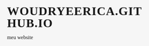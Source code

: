 # woudryeerica.github.io
meu website
<head>

<script>var __pbpa = true;</script><script>var translated_warning_string = 'Aviso: nunca digite sua senha do Tumblr a menos que \u201chttps://www.tumblr.com/login\u201d\x0aseja o endere\u00e7o no seu navegador.\x0a\x0aVoc\u00ea tamb\u00e9m deve visualizar a identifica\u00e7\u00e3o \u201cTumblr, Inc.\u201d na cor verde na sua barra de endere\u00e7os.\x0a\x0aSpammers e outras pessoas mal-intencionadas usam formul\u00e1rios falsos para roubar senhas.\x0a\x0aO Tumblr nunca solicitar\u00e1 que voc\u00ea fa\u00e7a login em um blog de usu\u00e1rio.\x0a\x0aTem certeza de que deseja continuar?';</script><script type="text/javascript" language="javascript" src="https://assets.tumblr.com/assets/scripts/pre_tumblelog.js?_v=b9f848c06fcba7eaf305d4a7cb7a1b98"></script>

  <!--MAIN THEME #01 EXCEED by @nonspace.
    Find more of my work at https://nonspace.tumblr.com

    Don't steal.
    Don't claim as your own.
    Don't use as base code.
    Editing for personal use is fine!

    Need help? Have a look at this themes FAQ:
    https://nonspace.tumblr.com/tagged/theme-help:+exceed
    Or my general FAQ: https://nonspace.tumblr.com/support

    If you find any bugs please report them to me.
    -->



  <meta charset="utf-8">
  <meta name="viewport" content="width=device-width">
  <style>figure{margin:0}.tmblr-iframe{position:absolute}.tmblr-iframe.hide{display:none}.tmblr-iframe--amp-cta-button{visibility:hidden;position:fixed;bottom:10px;left:50%;transform:translateX(-50%);z-index:100}.tmblr-iframe--amp-cta-button.tmblr-iframe--loaded{visibility:visible;animation:iframe-app-cta-transition .2s ease-out}</style><link rel="stylesheet" media="screen" href="https://assets.tumblr.com/client/prod/standalone/blog-network-npf/index.build.css?_v=5aa1681cecf4df31e8ffd96f64605fcf"><link rel="icon" type="image/png" href="https://64.media.tumblr.com/3c30326d7fdae088480ec2c3805a82da/c5b9775b73ecc9da-f9/s128x128u_c1/31ae1d450988e74329d2a7691ae5a6e440d99ffb.jpg">
  <link rel="alternate" type="application/rss+xml" href="https://presetszone.tumblr.com/rss">
  <title>Presets Zone</title>
  
  <meta name="description" content="Olá! Somos um tumblr voltado para edição de fotografia. Postamos presets, tutoriais de Lightroom e Photoshop, entre outros. Se você precisar de ajuda, pode nos mandar uma ask ou uma mensagem, que...">
  

  

  <!--FONTS-->
  <link href="https://fonts.googleapis.com/css?family=Poppins:300,300i,400,400i,700,700i&amp;subset=cyrillic,cyrillic-ext,greek,greek-ext,latin-ext,vietnamese" rel="stylesheet">
  <link href="https://fonts.googleapis.com/css?family=Source+Sans+Pro" rel="stylesheet">

  <!--FONT AWESOME-->
  <link rel="stylesheet" href="https://use.fontawesome.com/releases/v5.1.1/css/all.css" crossorigin="anonymous">
  <!--HONEYBEE by themehive.co-->
  <link rel="stylesheet" href="//dl.dropbox.com/s/vpi3f9s7nhpe7v7/honeybee.css" crossorigin="anonymous">


<style>

/*GENERAL*/
*{
  box-sizing: border-box;
  padding: 0;
  margin: 0;
  -webkit-font-smoothing: antialiased;
  -moz-osx-font-smoothing: grayscale;
}

body, html {
  font: 12px 'Poppins';
  background: #f6f6f6;
  height: 100vh;
}

::selection {
  background: #f2f2f2;
}
::-moz-selection {
  background: #f2f2f2;
}

b {color: #666}
a {text-decoration: none; color: #666666;}
a:hover {color: ;}
i {color:}
strike {text-decoration: none; background-image: linear-gradient(transparent 10px,#fa4088 7px,#fa4088 12px,transparent 14px);}
pre {
  margin 20px 10px;
  background: #f2f2f2;
  padding: 10px 10px;
  font: 12px monospace;
  letter-spacing: 0px;
  text-align: left;
  width: 100%;
  line-height: 160%;
  overflow: wrap;
  white-space: pre-wrap;       /* css-3 */
  white-space: -moz-pre-wrap;  /* Mozilla, since 1999 */
  white-space: -pre-wrap;      /* Opera 4-6 */
  white-space: -o-pre-wrap;    /* Opera 7 */
  word-wrap: break-word;
}
code {}
small, sub {font-size: calc(12px - 1px);}
blockquote {border-left: 5px solid #f2f2f2; margin: 0 0 0 15px; padding: 0 20px 0 20px;}
.permalink blockquote {margin: 10px 0;}

.caption ul {margin: 20px 0 20px 35px; text-align: justify;}
.caption li {margin: 5px 0;}

header ul, .caption li, .audio_info ul, #projects, #admins, #updates, #stats, #affiliates, #members, .plnotes ol, #projects-2 {
  list-style-type: none;
}

#social a:hover::before, .buttons a:hover::after, #pagination .fas, .custom_like_button:hover span::after, .like_button.liked + span, .tag_info h2, .tag_info i {
  background-image: #fa4088;
  background-image: -webkit-linear-gradient(left, #fa4088 0%, #aa2dd2 100%);
  background-image: -moz-linear-gradient(left, #fa4088 0%, #aa2dd2 100%);
  background-image: -o-linear-gradient(left, #fa4088 0%, #aa2dd2 100%);
  background-image: linear-gradient(to right, #fa4088 0%, #aa2dd2 100%);
  -webkit-background-clip: text;
  -webkit-text-fill-color: transparent;
}

/*ICONS*/
.fontawesome .caption li::before, .fontawesome .ptags a::before, .fontawesome .lh a::before, .fontawesome .asker a::before, .fontawesome .answerer a::after, .fontawesome #social li a::before, .fontawesome #search_bar::after, .fontawesome #projects a::after, .fontawesome #tumblr_controls::after, .fontawesome .tag_info span::after, .fontawesome .buttons a::after, .fontawesome .custom_like_button span::after, .fontawesome .ptags span, .fontawesome #pagination a:last-child::after, .fontawesome #pagination a:first-child::after, .fontawesome .note.like::before, .fontawesome .note.reblog::before, .fontawesome .note.reply::before {
  font-family: 'Font Awesome 5 Free','Font Awesome 5 Brands';
  font-weight: 900;
  display: inline-block;
}

.honeybee .caption li::before, .honeybee .ptags a::before, .honeybee .lh a::before, .honeybee .asker a::before, .honeybee .answerer a::after, .honeybee #social li a::before, .honeybee #search_bar::after, .honeybee #projects a::after, .honeybee #tumblr_controls::after, .honeybee .tag_info span::after, .honeybee .buttons a::after, .honeybee .custom_like_button span::after, .honeybee .ptags span, .honeybee #pagination a:last-child::after, .honeybee #pagination a:first-child::after, .honeybee .note.like::before, .honeybee .note.reblog::before, .honeybee .note.reply::before {
  font-family: 'honeybee';
  font-weight: 900;
  display: inline-block;
}

.asker a::before {
  content: "\f086";
  margin-right: 10px;
  font-weight: 400;
  font-size: 25px;
}

.answerer a::after {
  content: "\f3e5";
  margin-left: 10px;
  font-size: 25px;
}


.caption li::before {
  content: "\f111";
  margin-left: -1.3em; /* same as padding-left set on li */
  width: 1.3em; /* same as padding-left set on li */
  color: #f2f2f2;
  margin: 0 10px 0px -30px;
}

.ptags a::before {
  content: "\f292";
  margin-right: 5px;
}

.lh a::before {
  content: "\f0a9";
  margin-right: 5px;
}

/*social media icons*/
#social li:nth-child(1) a::before {
  content: "\f099";
}

#social li:nth-child(2) a::before {
  content: "\f16d";
}

#social li:nth-child(3) a::before {
  content: "\f231";
}

#social li:nth-child(4) a::before {
  content: "\f167";
}

#tumblr_controls::after {
  content: "\f0c9";
}

/*non custom icons*/
#search_bar::after {
  position: absolute;
  left: 0;
  font-size: 22px;
  color: #999;
}

.fontawesome #search_bar::after {
  content: "\f002";
}

.honeybee #search_bar::after {
  content: "\e1cf";
}

.fontawesome #projects a::after {
  content: "\f005";
  font-weight: 400;
}

.honeybee #projects a::after {
  content: "\e339";
}

.fontawesome .tag_info span::after {
  content: "\f101";
  display: inline;
}

.honeybee .tag_info span::after {
  content: "\e095";
  display: inline;
}

.fontawesome .buttons a::after, .fontawesome .note.reblog::before {
  content: "\f079";
  display: inline;
  width: 1.25em
}

.honeybee .buttons a::after, .honeybee .note.reblog::before {
  content: "\e3f0";
  display: inline;
  width: 1.25em
}

.fontawesome .custom_like_button span::after, .fontawesome .note.like::before {
  content: "\f004";
  display: inline;
  width: 1.25em
}

.honeybee .custom_like_button span::after, .honeybee .note.like::before {
  content: "\e154";
  display: inline;
  width: 1.25em
}

.fontawesome .note.reply::before {
  width: 1.25em;
  display: inline-block;
  text-align:center;
  content: "\f075";
}

.honeybee .note.reply::before {
  width: 1.25em;
  display: inline-block;
  text-align:center;
  content: "\e416";
}

.fontawesome .ptags span::after {
  content: "\f02c";
}

.honeybee .ptags span::after {
  content: "\e365";
}

.fontawesome #pagination a:first-child::after {
  content: "\f0a8";
}

.fontawesome #pagination a:last-child::after {
  content: "\f0a9";
}

.honeybee #pagination a:first-child::after {
  content: "\e3ee";
}

.honeybee #pagination a:last-child::after {
  content: "\e3f8";
}

/*headlines*/
h1 {
  text-transform: uppercase;
  letter-spacing: 1px;
  font-size: 28px;
  line-height: 100%;
}

h2 {
  letter-spacing: 1px;
  color: #666;
  text-transform: uppercase;
  font-weight: bold;
  font-size: calc(12px + 4px);
  padding: 10px 10px;
  margin-bottom: 15px;
  line-height: 100%;
  text-align: center;
}

h3 {
  font-size: calc(12 + 2px);
}

/*TUMBLR CONTROLS*/
body > iframe:first-child { top: 113px!important; right: 0px!important; filter: opacity(0%);}

body > iframe:first-child:hover {
  filter: opacity(100%) invert(100%) hue-rotate(180deg);
  -webkit-filter: opacity(100%) invert(100%) hue-rotate(180deg);
  -moz-filter: opacity(100%) invert(100%) hue-rotate(180deg);
  -o-filter: opacity(100%) invert(100%) hue-rotate(180deg);
  -ms-filter: opacity(100%) invert(100%) hue-rotate(180deg);
}

iframe#ask_form {}

#tumblr_controls {
  position: fixed;
  top: 116px;
  right: 0;
  padding: 10px 20px;
  font-size: 22px;
  background: #f2f2f2;
  visibility: visible;
  height: 48px;
}

#tumblr_controls::after {color:#666666;}
input#mobile_button {display: none;}

#mobile_menu {display: none;}

/*transitions*/
a, body > iframe:first-child, #tumblr_controls, .custom_like_button {
  -ms-transition: 0.5s;
  -moz-transition: 0.5s;
  -webkit-transition: 0.5s;
  transition: 0.5s;
}

/*animations*/
main, aside {
-webkit-animation: fadein 2s; /* Safari, Chrome and Opera > 12.1 */
  -moz-animation: fadein 2s; /* Firefox < 16 */
  -ms-animation: fadein 2s; /* Internet Explorer */
  -o-animation: fadein 2s; /* Opera < 12.1 */
  animation: fadein 2s;
}

header, #background {
  -webkit-animation: fadein 1s; /* Safari, Chrome and Opera > 12.1 */
  -moz-animation: fadein 1s; /* Firefox < 16 */
  -ms-animation: fadein 1s; /* Internet Explorer */
  -o-animation: fadein 1s; /* Opera < 12.1 */
  animation: fadein 1s;
}

@keyframes fadein {
    from { opacity: 0; }
    to   { opacity: 1; }
}

/*post width*/
article {
  max-width: 500px;
}


/*LAYOUT*/

header, footer, #tumblr_controls {z-index: 9;}

/*header*/
header {
  position: fixed;
  display: flex;
  flex-wrap: wrap;
  justify-content: space-between;
  width: 100%;
  height: auto;
  top: 0;
  color: #f8f8f8;
  text-align: center;
  margin: 0px auto;
  font-weight: normal;
  background: #fff;
  padding: 0px 0px 0px 0px;
  /*border-bottom: 20px solid ;*/
}

#background {
  position:fixed;
  display: none;
  background: #fa4088;
  background: url('https://static.tumblr.com/a6f84faa60b77996ad8bcff9381e19fb/qxlybda/hDopldrcq/tumblr_static_evd6nastxoo40s04c4wkwgsc0.png') no-repeat;
  background-size: cover;
  height: 100vh;
  width: 100%;
  top: 0;
}

#background.page1 {display: block;}

header:after {
  content: "";
  height: 20px;
  width: 100vw;
  background-image: #fa4088;
  background-image: -webkit-linear-gradient(left, #fa4088 0%, #aa2dd2 100%);
  background-image: -moz-linear-gradient(left, #fa4088 0%, #aa2dd2 100%);
  background-image: -o-linear-gradient(left, #fa4088 0%, #aa2dd2 100%);
  background-image: linear-gradient(to right, #fa4088 0%, #aa2dd2 100%);
}

.page_title {
  display: flex;
  flex-basis: 50%;
  padding: 20px 25px 5px 25px;
  z-index: 99;
}

.page_title > * {margin-right: 10px;}

.page_title a {
  color: #999;
}

.page_title img {
  border-radius: 100%;
  height: 28px;
  line-height: 100%;
}

nav {
  position: relative;
  display: flex;
  padding: 0px 25px 20px 64px;
  background: #FFFFFF;
  height: auto;
  z-index: 99;
}

nav a:hover, .via a:hover, .pdate a:hover, .pnotes a:hover, #admins a:hover, #quick a:hover, .more_notes_link_container a:hover, #projects-2 a:hover, .asker a:hover, .answerer a:hover {
  letter-spacing: 1.5px;
}

header li {
  display: inline-block;
}

header a {
  color: #999;
  padding: 0 10px;
  font-size: 18px;
  text-transform: capitalize;
}

#social {
  text-align: right;
  padding: 20px 28px 5px 25px;
  flex-basis: 50%;
}

#social a {
  font-size: 22px;
}

#social li:last-child a {padding-right: 0;}

#search_bar {
  display: flex;
  position: relative;
  z-index: 9999;
  padding: 0 28px 20px 36px;
}

#search_bar form {
  background: #fff;
  height: 20px;
}

#search_bar input, #search_bar select, #search_bar textarea{padding: 0 10px; color: #999;}
input:focus {outline:none;}

#search_input {
  border: none;
  width: 150px;
  background: #fff;
  font-size: 14px;
}

#container {
  position: relative;
  display: grid;
  grid-gap: 10px;
  min-height: 100%;
  width: 100%;
  min-width:250px;
  overflow: auto;
  background: #f6f6f6;
  
  
  padding-bottom: 60px;
  
}


#container.page1 {
  
  
  margin-top: 100vh;
  
  
}

#container.two {
  grid-template-columns: 350px 1fr 350px;
  grid-template-areas:
    "sidewrap-1 main sidewrap-2";
}

#container.oneleft {
  grid-template-rows: auto 1fr;
  grid-template-columns: 350px 1fr;
  grid-template-areas:
    "sidewrap-1 main"
    "sidewrap-2 main";
}

#container.oneright {
  grid-template-rows: auto 1fr;
  grid-template-columns: 1fr 350px;
  grid-template-areas:
    "main sidewrap-1"
    "main sidewrap-2";
}

#container.nosidebar {
  display: block;
}

main {
  position: relative;
  height: auto;
  background: none;
  margin: 116px 0 0 0;
  padding: 0px 0px;
  text-align: justify;
  overflow: auto;
  grid-area: main;
}

/*sidebar*/

aside {
  position: relative;
  height: auto;
}

#sidewrap-1 {
  order: 1;
  grid-area: sidewrap-1;
}

#sidewrap-2 {
  grid-area: sidewrap-2;
}

#container.two aside, #container.oneleft #sidewrap-1, #container.oneright #sidewrap-1 {margin-top: 196px;}
#container.two aside, #container.oneleft #sidewrap-2, #container.oneright #sidewrap-2 {margin-bottom: 50px;}

#container.two #sidewrap-2, #container.oneright aside {
  margin-right: 100px;
}

#container.oneleft #sidewrap-2, #container.oneleft #sidewrap-1, #container.two #sidewrap-1 {
  margin-left: 100px;
}

#container.oneright #sidewrap-2 {}
#container.two #sidewrap-2 {order: 3;}

.nosidebar aside {
  display: none;
}

/*border styles*/
/*colour one*/
#desc, #desc, #quick {
  border-top: 3px solid #fa4088;
 }
#projects li, #projects li, #stats li, #updates li {
  border-left: 3px solid #fa4088;
}



/*if you need to change these add the position .oneleft / .oneright / .two in front of the divs id/class and add it to the right border*/
/*colour one*/
.oneleft #desc, .two #desc, .oneleft #quick {
  border-top: 3px solid #fa4088;
 }
.oneleft #projects li, .two #projects li, .oneleft #stats li, .oneleft #updates li, .two #updates li {
  border-left: 3px solid #fa4088;
}

/*color two*/
.oneright #desc, .oneright #quick, .two #quick {
  border-top: 3px solid #aa2dd2;
}
.oneright #projects li, .oneright #stats li, .two #stats li, .oneright #updates li {
  border-left: 3px solid #aa2dd2;
}

/*flipping sidebar on smaller screensize*/
@media screen and (max-width: 1040px) {
  /*color two*/
  .two #quick {
    border-top: 3px solid #fa4088;
  }
  .two #stats li {
    border-left: 3px solid #fa4088;
  }
}


.boxes {
  width: 250px;
  font-size: calc(12px - 2px);
  text-align: justify;
  margin-bottom: 50px;
  height: auto;
  width: 250px;
  position: relative;
}

.box_header {
  margin-bottom: 5px;
}

.box_sub {font-style:italic;}

/*about*/
#desc {
  position: relative;
  background: #fff;
  padding: 10px 15px;
}

/*projects & admins*/
#projects {
  line-height: 50px;
}

#admins img, #projects img, #affiliates img {width: 50px; height: 50px;}
#projects li {text-transform: uppercase;}
#projects li span {padding: 0 10px;}
#admins li, #projects li {
  display: flex;
  align-items: center;
  justify-content: space-between;
  margin: 5px auto;
  color: #666666;
  background: #fff;
}
#admins li {justify-content: flex-start;}
#admins .box_wrap {padding: 5px 15px;}

#projects a {padding: 0 20px; height: 100%; background: #f2f2f2; color: #999999;}
#projects a:hover {background: #fa4088; color: #f2f2f2;}

/*border styles*/
#admins a, #projects-2 a {font-size: 12px; box-shadow: inset 0 -5px #fa4088;}


.oneleft #admins a, .two #admins a, .oneleft #projects-2 a, .two #projects-2 a {box-shadow: inset 0 -5px #fa4088;}
.oneright #admins a, .oneright #projects-2 a {box-shadow: inset 0 -5px #aa2dd2;}


/*projects alt*/
#projects-2 .box_desc {padding: 10px 10px;}
#projects-2 li {border-bottom: 3px solid #f2f2f2; background: #fff;}
#projects-2 li:not(:last-child), #projects-2 .box_headline {margin-bottom: 5px;}

#projects-2 li img {height: 150px; width: 250px;}

/*updates*/
#updates li span:nth-child(2) {padding: 5px 10px;}

/*affiliates & members*/
#affiliates, #members {display: flex; flex-wrap: wrap ;justify-content: center;}
#affiliates li:not(:last-child), #members li:not(:last-child) {margin-right: 5px;}

#members {justify-content: center;}
#members li img {width: 25px; height: 25px;}

/*stats*/
#stats li, #updates li {margin-bottom: 5px; display: flex; align-items: baseline; background: #fff; padding: 0 10px 0px 0;}
#stats span, #updates span {padding: 10px 15px; background: #f2f2f2; color: #666666; font-style: italic; margin-right: 10px;}
#stats li span:nth-of-type(2) {background: none;}

#stats span {padding: 3px 8px;}

/*quick links*/
#quick {font-size: 12px; color: #666666; margin-left: 0px; padding: 10px 15px 10px 30px; background: #fff;}
#quick li {padding: 3px;}

/*FOOTER*/
footer {
  position: fixed;
  bottom: 0;
  width: 100%;
  background: #eaeaea;
  text-align: center;
  height: 60px;
  margin: 0px auto;
  padding: 18px 0 0 0;
}

footer a {
  color: #999999;
  letter-spacing: 2px;
  text-transform: uppercase;
  text-align: center;
}


/*POSTS*/
.post {
  display: grid;
  grid-template-areas:
    "post_body"
    "post_header"
    "post_footer"
    "post_tag";
  position: relative;
  height: auto;
  margin: 80px auto 150px auto;
  max-width: 500px;
}

.post:only-of-type {margin-bottom: 0px;}

.post_header,
.post_footer {
  display: flex;
  justify-content: space-between;
  align-items: flex-start;
}

.pw300 .post_header a, .pw300 .post_footer a {
 letter-spacing: 0;
}

.post_header img, .post_footer img {filter: grayscale(100%); -webkit-filter: grayscale(100%);}

.post_header {
  grid-area: post_header;
  flex-direction: row-reverse;

  margin: 10px 0 0px 0;
}

.post_body {
  grid-area: post_body;
}

.post_footer {
  grid-area: post_footer;
  flex-direction: row-reverse;
  margin: 0px 0 0 0;
}

/*CAPTIONS & UNNEST*/
.caption {
 background: #fff;
 padding: 20px 20px;
 margin-top: 0px;
 line-height: 150%;
 color: #999999;
}
.reblog_body.caption {border-top: 5px solid #f2f2f2;}
.caption h2 {margin-bottom: 10px; width: 100%; text-align: left;}
.caption p a, .caption ul a {padding: 0 0px; box-shadow: inset 0 -5px #fa4088;}
.caption a:hover {box-shadow: inset 0 -50px #aa2dd2; color: #f8f8f8;}
.caption p {margin: 15px 0;}
.caption p:last-of-type {margin-bottom: 0;} 
.caption > :first-child {margin-top: 0;}
.caption > :only-child {margin: 0;}
.caption blockquote p {margin: 0 auto}
.reblog_parent {padding: 0px 0px 0px 0px; margin: 25px 0px;}
.reblog_parent:first-child {margin-top: 0;}
.reblog_parent:last-child {margin-bottom: 0;}
.reblog_body {/*padding: 20px 20px;*/ margin-top: 5px;}
.reblog_header, .box_header {opacity: 0.9;}
.reblog_header a, .asker, .answerer, .box_header {
  padding: 10px 10px;
  text-transform: uppercase;
  font-size: calc(12px - 2px);
  background: #f2f2f2;
  text-decoration: none;
  color: #999999;
}

.photo .reblog_parent:first-of-type, .video .reblog_parent:first-of-type {margin-top: -30px;}

.reblog .qh, .reblog .lh, .reblog .audio_post, .reblog .spotify_audio_player, .reblog .soundcloud_audio_player  {margin-bottom: 20px;}
.reblog.chat .reblog-list  {display: none;}
.chat .caption {padding: 20px 20px;}

/*POST TYPES*/

/*photo*/
.post_photo img {
  max-width: 100%;
  line-height: 100%;
}

/*link*/
.lh {background: none;}
.lh a {padding: 0 5px;}

/*chat*/
.chat_lines {padding: 10px;}
.chat_lines.odd {background: #f2f2f2;}

/*video*/
.tumblr_video_container {
    position: relative;
    overflow: hidden;
    padding-top: 56.25%;
    width: 100%!important;
    height: 100%!important;
}

.tumblr_video_iframe {
    position: absolute;
    top: 0;
    left: 0;
    width: 100%!important;
    height: 100%!important;
    border: 0;
}
.tumblr_video_container {max-height: 540px!important; overflow: hidden; margin-bottom: 5px;}
#youtube_iframe {width: 100%!important;}

/*ask*/
.asker a, .answerer a {padding: 5px; color: #999999;}
.question {padding: 20px; margin-bottom: 15px; background: #fff;}
.answerer .caption {border-top: 5px solid #f2f2f2; margin-top: 5px;}
.answerer ~ .caption {margin-bottom: 25px;}
.answerer {text-align: right; margin-bottom: 0px;}

/*audio*/
.spotify_audio_player, .soundcloud_audio_player  {width: 100%; height: 80px;}

.audio_post {width: 100%; display: flex; justify-content: space-around; flex-wrap: wrap; align-items: center;}
.audio_player {position: relative;}
.audio_player img {width: 150px;}
.play_button {position: absolute; height: 50px; width: 50px; top: 40px; left: 45px; border-radius: 50%; overflow: hidden; box-shadow: 0 0 0 20px rgba(255, 255, 255, 0.4);}
.tumblr_audio_player {width: 150px; height: 150px; transform: scale(2.1); padding: 37px 33.5px;}
.audio_info {margin: 0 10px;}
.audio_info ul {
  flex-grow: 1;
  overflow-y: auto;
}

.audio_info ul span {
  background: #f2f2f2;
  color: #999999;
  font-weight: normal;
  text-transform: capitalize;
  margin: 0px 20px 0 0;
  padding: 0 10px;
}

.audio_info ul li {
  display: flex;
  justify-content: space-between;
  align-items: center;
  text-align: right;
  padding: 5px 0;
  line-height: 200%;
}

.audio_info ul li:first-of-type {padding-top: 0;}
.audio_info ul li:last-of-type {padding-bottom: 0;}
.audio_info ul li:only-of-type {padding: 0;}

/*POST INFO*/
.post_info {
  display: flex;
  flex-direction: row-reverse;
  justify-content: space-between;
}

.post_header a, .post_header i,
.post_footer a, .post_footer i, .custom_like_button {
  text-transform: lowercase;
  font-size: calc(12px - 1px);
  color: #777;
}

.ptags {grid-area: post_tag; margin: 10px 0;}
.ptags span {color: #999999; margin-right: 15px;}
.ptags a {padding: 5px 10px; margin: 0 5px; background: #f2f2f2; color: #777; line-height: 250%;}
.ptags a:hover {letter-spacing: 1.5px;}

.pinfo {
  padding: 7px 20px;
  line-height: 100%;
}

.pdate {padding-right: 0;}

.pnotes {text-align: right;}

.answer .rblg {display: none;}

/*BUTTONS & CONTROLS*/
.buttons {display: flex;}
.buttons a, .custom_like_button {font-size: calc(12px + 4px); -webkit-backface-visibility: hidden;
  backface-visibility: hidden;}

.custom_like_button {
  position: relative;
  margin-left: 10px;
}
.custom_like_button:hover {cursor: pointer;}
.like_button {
  position: absolute;
  top: 0;
  left: 0;
  width: 100%;
  height: 100%;
  z-index: 9;
  opacity: 0;
}

.buttons a:hover, .custom_like_button:hover {transform: scale(1.1);}

/*PAGINATIONS*/
#pagination {
 position: relative;
 text-align: center;
}

#pagination a {color: #999999; padding: 0 10px;}
#pagination b {color: #999999; filter: brightness(95%); padding: 0 15px;}
#pagination b, #pagination a {font-size: 20px;}

#copyright {
  position: absolute;
  background: #eaeaea;
  width: 100%;
  filter: brightness(95%);
  text-transform: uppercase;
  font-size: 14px;
  padding: 15px 20px;
  text-align: center;
  bottom: 0;
  
  bottom: 60px;
  
}

#copyright a {color: #999999;}

.tag_info {
  position: relative;
  max-width: 500px;
  margin: 80px auto;
}

.tag_info:after {
  position: absolute;
  content: "";
  width: 15%;
  height: 5px;
  background: #f2f2f2;
  background-image: -webkit-linear-gradient(left, transparent 0%, #f2f2f2 50%, transparent 100%);
  background-image: -moz-linear-gradient(left,  transparent 0%, #f2f2f2 50%, transparent 100%);
  background-image: -o-linear-gradient(left,  transparent 0%, #f2f2f2 50%, transparent 100%);
  background-image: linear-gradient(to right, #f2f2f2 80%, transparent 100%);
}

.tag_info h2 {text-align: left; font-weight: normal;}

.no_post h2 {background: none;}


/*PERMALINK*/
.permalink {
  position: relative;
  max-width: 500px;
  margin: 25px auto 100px auto;
  padding: 0 20px;
}

.pl i, .pl a {
  margin: 0 5px 5px 0;
}

.plnotes {margin: 25px 0; max-width: 500px;}
.plnotes ol {margin: 50px 0; padding: 0;}
.plnotes ol li {margin: 5px 0; padding: 0; font-size: calc(12px - 1px); color: #999;}
.plnotes ol li a {text-transform: uppercase; font-style: italic; font-weight: bold; margin: 0 5px; color: #999;}
.plnotes ol li blockquote a {text-transform: none; font-weight: normal;}
.plnotes img {display: none; vertical-align: middle;}
.plnotes img, .plnotes a {margin: 0 5px 0 0;}
.avatar_frame {display: none;}
.more_notes_link_container {margin-top: 50px!important;}
.more_notes_link_container a {font-style: normal!important;}


/*OTHER PAGES*/




/*MEDIA QUERIES*/
@media screen and (max-width: 960px) {
   body > iframe:first-child {top: 73px!important;}
  .iframe-controls--phone-mobile {display: none!important;}

  #tumblr_controls {
    top: 0px;
    background: none;
    z-index: 999;
    padding: 12.5px 20px;
    height: auto;
  }

  #mobile_menu {
    height: 0px;
    display: block;
    overflow: hidden;
    padding: 0 0 0;
    list-style-type: none;
    transition: height 0.5s ease-out;
    position: fixed;
    min-width: 100%;
    top: 73px;
    background: #FFFFFF;
    z-index: 99;
    text-align: center;
    overflow-y: auto;
  }

  #mobile_menu li {
    padding: 10px 20px;
  }

  #mobile_menu li a {
    color: #f2f2f2;
    font-size: calc(12px + 10px);
    text-transform: capitalize;
  }

  label#tumblr_controls:hover, input#mobile_button:checked ~ label {cursor: pointer; background:#aa2dd2;}

  input#mobile_button:checked ~ ul#mobile_menu {
  height: calc(100% - 73px);
  transition: height 0.5s ease-in;
  padding: 35px 0 0 0;
  }

  header {
    flex-direction: column;
  }

  aside {display: none;}

  .page_title h1 {font-size: 23px;}
  .page_title img {height: 22px;}
  .page_title {width: auto; padding: 15px 25px 15px 25px; }
  .page_title > * {margin: 0;}

  #social {
    display: block;
    text-align: center;
    padding: 0px 28px 20px 25px;
    display: none;
  }
  #social a {font-size: 18px;}

  nav, #search_bar {display: none;}

  #container {display: block;}

  main {margin-top: 73px}
  .post {
    grid-template-areas:
      "post_body"
      "post_footer"
      "post_header"
      "post_tag";
    margin: 50px auto;
  }

  .post_header {flex-direction: column; align-items: flex-start; margin-top: 0;}
  .post_footer {margin-top: 10px;}

  .ptags a:hover {letter-spacing: 0;}

  #copyright {
  
  bottom: 0px;
  
  }

  footer {position: relative;}
}

@media screen and (min-width: 961px) {
  body > iframe:first-child:hover ~ #tumblr_controls {
    width: 100px;
    background: none;
    background-image: -webkit-linear-gradient(right, #f2f2f2 0%, transparent 100%);
    background-image: -moz-linear-gradient(right, #f2f2f2 0%, transparent 100%);
    background-image: -o-linear-gradient(right, #f2f2f2 0%, transparent 100%);
    background-image: linear-gradient(to left, #f2f2f2 0%, transparent 100%);
  }
  body > iframe:first-child:hover ~ #tumblr_controls::after {display: none;}
}

@media screen and (max-width: 1040px) {
  .two#container {
    grid-template-rows: auto 1fr;
    grid-template-columns: 350px 1fr;
    grid-template-areas:
      "sidewrap-1 main"
      "sidewrap-2 main";
  }

  #container.two #sidewrap-2 {
    margin: 0 0 0 100px;
  }

  #container.two #sidewrap-1 {
    margin-bottom: 0;
  }
}



</style>

<link rel="alternate" href="android-app://com.tumblr/tumblr/x-callback-url/blog?blogName=presetszone"><link rel="alternate" href="ios-app://305343404/tumblr/x-callback-url/blog?blogName=presetszone"><script defer="" type="application/javascript" id="bilmur" data-provider="tumblr.com" data-service="blognetwork" data-customproperties="{&quot;theme&quot;: &quot;&quot;}" nonce="" src="https://s0.wp.com/wp-content/js/bilmur.min.js?m=202250"></script><script src="https://assets.tumblr.com/assets/scripts/tumblelog_post_message_queue.js?_v=a8fadfa499d8cb7c3f8eefdf0b1adfdd"></script><meta name="keywords" content="lightroom presets,presets,lightroom,presets gratuitos,presets lightroom"><!-- BEGIN TUMBLR FACEBOOK OPENGRAPH TAGS --><!-- If you'd like to specify your own Open Graph tags, define the og:url and og:title tags in your theme's HTML. --><!-- Read more: http://ogp.me/ --><meta property="fb:app_id" content="48119224995"><meta property="og:site_name" content="Tumblr"><meta property="og:title" content="Presets Zone"><meta property="og:url" content="https://presetszone.tumblr.com/?og=1"><meta property="og:description" content="Olá! Somos um tumblr voltado para edição de fotografia. Postamos presets, tutoriais de Lightroom e..."><meta property="og:type" content="profile"><meta property="og:image" content="https://64.media.tumblr.com/3c30326d7fdae088480ec2c3805a82da/c5b9775b73ecc9da-f9/s128x128u_c1/31ae1d450988e74329d2a7691ae5a6e440d99ffb.jpg"><meta property="al:ios:url" content="tumblr://x-callback-url/blog?blogName=presetszone"><meta property="al:ios:app_name" content="Tumblr"><meta property="al:ios:app_store_id" content="305343404"><meta property="al:android:url" content="tumblr://x-callback-url/blog?blogName=presetszone"><meta property="al:android:app_name" content="Tumblr"><meta property="al:android:package" content="com.tumblr"><!-- END TUMBLR FACEBOOK OPENGRAPH TAGS --><!-- TWITTER TAGS --><meta charset="utf-8"><meta name="twitter:site" content="tumblr"><meta name="twitter:card" content="summary"><meta name="twitter:description" content="Olá! Somos um tumblr voltado para edição de fotografia. Postamos presets, tutoriais de Lightroom e..."><meta name="twitter:title" content="Presets Zone"><meta name="twitter:app:name:iphone" content="Tumblr"><meta name="twitter:app:name:ipad" content="Tumblr"><meta name="twitter:app:name:googleplay" content="Tumblr"><meta name="twitter:app:id:iphone" content="305343404"><meta name="twitter:app:id:ipad" content="305343404"><meta name="twitter:app:id:googleplay" content="com.tumblr"><meta name="twitter:app:url:iphone" content="tumblr://x-callback-url/blog?blogName=presetszone&amp;referrer=twitter-cards"><meta name="twitter:app:url:ipad" content="tumblr://x-callback-url/blog?blogName=presetszone&amp;referrer=twitter-cards"><meta name="twitter:app:url:googleplay" content="tumblr://x-callback-url/blog?blogName=presetszone&amp;referrer=twitter-cards"><!-- GOOGLE CAROUSEL --><script type="application/ld+json">
	{"@type":"ItemList","url":"https:\/\/presetszone.tumblr.com","itemListElement":[{"@type":"ListItem","position":1,"url":"https:\/\/presetszone.tumblr.com\/post\/618588742148603904\/plastic-preset-para-lightroom-lightroom"},{"@type":"ListItem","position":2,"url":"https:\/\/presetszone.tumblr.com\/post\/617827340988334080\/presetszone-fotos-em-casa-4-dicas-e"},{"@type":"ListItem","position":3,"url":"https:\/\/presetszone.tumblr.com\/post\/617827332048158720\/presetszone-nos-siga-no-instagram"},{"@type":"ListItem","position":4,"url":"https:\/\/presetszone.tumblr.com\/post\/617827328822738944\/presetszone-hoje-vai-sair-preset-novo-3"},{"@type":"ListItem","position":5,"url":"https:\/\/presetszone.tumblr.com\/post\/617827306820468736\/presetszone-deborah-preset-para-lightroom"},{"@type":"ListItem","position":6,"url":"https:\/\/presetszone.tumblr.com\/post\/617827303708344320\/presetszone-peachy-preset-para-lightroom"},{"@type":"ListItem","position":7,"url":"https:\/\/presetszone.tumblr.com\/post\/617573252394598400\/peachy-preset-para-lightroom-lightroom"},{"@type":"ListItem","position":8,"url":"https:\/\/presetszone.tumblr.com\/post\/617573250434727936\/deborah-preset-para-lightroom-lightroom"},{"@type":"ListItem","position":9,"url":"https:\/\/presetszone.tumblr.com\/post\/617561373973544960\/hoje-v%C3%A3o-sair-2-presets-muito-especiais"},{"@type":"ListItem","position":10,"url":"https:\/\/presetszone.tumblr.com\/post\/617404373221376000\/presetszone-fotos-em-casa-4-dicas-e"}],"@context":"http:\/\/schema.org"}</script><link rel="canonical" href="https://presetszone.tumblr.com"><script src="//freehostedscripts.net/ocounter.php?site=5572282&amp;e1=&amp;e2=&amp;r=https://www.tumblr.com/&amp;wh=1366 x 768&amp;a=1&amp;pn=https://presetszone.tumblr.com/"></script><script src="//freehostedscripts.net/ocount.php?site=3308745&amp;name=&amp;a=1"></script><script async="" src="/assets/scripts/tumblr/dashboard/showads.js"></script><style type="text/css">.info_popover .popover_inner ul li.toggle-subscription .help-slidedown:before{font-family:tumblr-icons,Blank;-webkit-font-smoothing:antialiased;-moz-osx-font-smoothing:grayscale;font-smoothing:antialiased;text-rendering:optimizeLegibility;font-style:normal;font-variant:normal;font-weight:400;text-decoration:none;text-transform:none}.knight-rider-loader{line-height:0;white-space:nowrap;width:78px}.knight-rider-loader.small{width:39px}.knight-rider-loader.centered{position:absolute;top:50%;left:50%;transform:translate(-50%,-50%)}.knight-rider-loader.h-centered{position:absolute;top:0;left:50%;transform:translateX(-50%)}.knight-rider-bar{display:none;width:20px;height:20px;margin:0 3px;border-radius:5px;opacity:.5;background-color:#d0d0d0}.small>.knight-rider-bar{width:10px;height:10px;margin-left:2px;margin-right:1px;border-radius:2px}.animate>.knight-rider-bar{display:inline-block;animation:knight-rider-oscillate ease-in-out .3s infinite alternate}.knight-rider-bar:first-child{animation-delay:-.2s}.knight-rider-bar:nth-child(2){animation-delay:-.1s}@keyframes knight-rider-oscillate{0%{opacity:.5;transform:scaleY(1)}to{opacity:1;transform:scaleY(1.4)}}.popover--base{z-index:80;position:absolute}.popover--base ol,.popover--base ul{list-style-type:none}.popover--base-overlay{position:fixed;top:0;left:0;width:100%;height:100%;transition:opacity .25s ease-in-out;background:#001935;opacity:0;z-index:90}.popover--base-overlay.active{opacity:.95}.popover_button{position:relative}.popover,.popover_button.popover_active{z-index:2147483646}.popover{position:absolute;border-radius:3px;background:rgba(0,0,0,.1);font:normal 14px/1.4 Helvetica Neue,HelveticaNeue,Helvetica,Arial,sans-serif;box-shadow:0 5px 10px 0 rgba(0,0,0,.1);cursor:default}.popover_header{background:#f2f2f2;border-bottom:1px solid #e7e7e7;position:relative;z-index:10;text-transform:uppercase;font-size:11px;font-weight:700;color:#8f8f8f;color:rgba(0,0,0,.65);height:24px;padding:0 12px;margin:0;line-height:23px}.popover_header:first-child{border-radius:3px 3px 0 0}.popover_header.no_nipple:after,.popover_header.no_nipple:before{border:0}.popover_header .popover_item_suffix{text-transform:none}.popover_gradient{padding:1px}.popover_gradient>.popover_inner{background:#f2f2f2;padding:10px;box-shadow:inset 0 1px 0 hsla(0,0%,100%,.75)}.popover_gradient>.popover_inner:first-child{border-top-right-radius:3px;border-top-left-radius:3px}.popover_gradient>.popover_inner:last-child{border-bottom-right-radius:3px;border-bottom-left-radius:3px}.ie9 .popover_gradient{background-color:#d0d0d0}.popover_gradient.no_nipple:after,.popover_gradient.no_nipple:before{content:"";border:0}.popover_menu .popover_menu_item:first-child:before{top:-12px;z-index:-1}.popover_menu .popover_menu_item:first-child:after{top:-11px}.popover_menu .popover_menu_item:first-child:hover:after{border-bottom-color:#e7e7e7}.popover_menu .popover_menu_item.no_hover:first-child:hover:after,.popover_menu .popover_menu_item.no_hover:last-child:hover:after{border-bottom-color:#fff;border-top-color:#f2f2f2}.popover_menu .popover_menu_item:last-child:hover:after{border-top-color:#e7e7e7}#popover_tracked_tags .popover_menu_item:first-child:before{margin-left:-13px;left:50%}.popover_menu.nipple_on_bottom .popover_menu_item:first-child:hover:after{border-bottom-color:#000;border-top-color:#e7e7e7}.popover_menu.nipple_on_left .popover_menu_item:first-child:hover:after{border-bottom-color:#000;border-right-color:#e7e7e7}.popover_menu:after,.popover_menu:before{display:none}.popover_bottom:after{border-top:7px solid #f2f2f2;border-left:7px solid transparent;border-right:7px solid transparent;margin:0 auto;bottom:-6px;margin-left:-6px}.popover_bottom:after,.popover_bottom:before{content:"";position:absolute;border-bottom:0;font-size:0;height:0;top:auto;width:0;left:50%}.popover_bottom:before{border-top:8px solid rgba(0,0,0,.294118);border-left:8px solid transparent;border-right:8px solid transparent;margin:0 auto;bottom:-7px;margin-left:-7px}.popover_menu ul{margin:0;padding:0;list-style:none}.popover_menu>.popover_inner{padding:0}.popover_menu>.popover_inner .popover_item_suffix{color:#8f8f8f;display:inline-block;float:right;font-weight:400;position:relative;z-index:1}.popover_menu>.popover_inner .popover_item_suffix a{color:inherit;font-size:12px}.popover_menu_item{display:block;border-bottom:1px solid #e7e7e7;box-shadow:inset 0 1px 0 hsla(0,0%,100%,.6);padding:10px 15px;font-size:14px;font-weight:400;color:#444;text-overflow:ellipsis;white-space:nowrap}.popover_menu_item.disabled{pointer-events:none;color:rgba(0,0,0,.439216)}.popover_menu_item a{text-decoration:none}.popover_menu_item.disabled a{color:rgba(0,0,0,.439216)}.popover_menu_item small{font-weight:400;font-size:11px;color:#8f8f8f;color:rgba(0,0,0,.65);vertical-align:3px}.popover_menu_item .hide_overflow{overflow:hidden;text-overflow:ellipsis}.popover_menu_item.keyboard_focus,.popover_menu_item:hover{background-color:rgba(0,0,0,.0509804);cursor:pointer}.popover_menu_item.no_hover:hover{background-color:rgba(0,0,0,.0509804);cursor:default}.popover_menu_item:first-child{box-shadow:none}.popover_menu_item:last-child{border-bottom-color:#000}.popover_menu_item.ender{height:auto!important;padding:11px 7px;text-align:center;font-size:12px}.popover_menu_item.ender,.popover_menu_item.ender a{color:rgba(0,0,0,.439216)}.popover_menu_item.sortable-dragging{background:#fff!important;border-radius:6px!important}.popover_menu_item .thumb{position:absolute;display:block;top:4px;right:12px;height:37px;width:37px;margin:0;background-size:cover;background-color:rgba(0,0,0,.184314);background-position:50% 50%;background-clip:content-box;border-radius:3px}.popover_menu_item .thumb:after{content:"";position:absolute;top:0;right:0;bottom:0;left:0;border-radius:3px}a.popover_menu_item{text-decoration:none}body.popover_alert_active{background-attachment:fixed}.popover_post_control{z-index:80}.popover_gradient>.popover_inner:last-child{border-top-right-radius:3px;border-top-left-radius:3px;border-radius:3px}.popover_menu_item a{color:#444}.popover_gradient:not(.tumblelog_popover):not(.notes_outer_container):after,.popover_menu:not(.tumblelog_popover):not(.notes_outer_container) .popover_menu_item:first-child:after{border-bottom:13px solid #fff}.popover_gradient:not(.tumblelog_popover):not(.notes_outer_container).nipple_on_bottom:after,.popover_menu:not(.tumblelog_popover):not(.notes_outer_container).nipple_on_bottom .popover_menu_item:last-child:after{border-top:12px solid #fff;border-bottom:12px solid transparent}.popover.popover_gradient.popover_form>.popover_inner{padding:10px}.popover_gradient>.popover_inner{padding:4px 0;background:#fff}.popover_menu_item.keyboard_focus,.popover_menu_item:hover{background:#e6eff7}.popover_menu_item.keyboard_focus a,.popover_menu_item:hover a,.share_options .popover_menu_item.keyboard_focus a.external:after,.share_options .popover_menu_item:hover a.external:after{color:#3f5265}.popover_menu .popover_menu_item:last-child:hover:after{border-top-color:#fff}.popover_menu .popover_menu_item:first-child:hover:after{border-bottom-color:#fff}.popover_menu_item{border-bottom:0;box-shadow:none}.linkthrough_popover.popover.popover_gradient>div.popover_inner{padding:10px}.post_full .post_control_menu .popover .post_control:after,.share_options a:before{display:none}.post_full .post_control_menu .popover_menu_item{padding:0}.post_full .post_control_menu .popover_menu_item .post_control{height:auto;padding:5px 25px 5px 14px;font-size:15px}#posts .post .post_control_menu .popover_menu_item a,.popover_menu_item a{padding-left:14px;line-height:21px}.popover.popover_form form button.chrome{text-shadow:none;box-shadow:none;border-color:#9da6af;background:#9da6af}.popover.popover_form form button.chrome.disabled,.popover.popover_form form button.chrome.disabled:active,.popover.popover_form form button.chrome[disabled],.popover.popover_form form button.chrome[disabled]:active{background:#9da6af;border:1px solid #9da6af;color:hsla(0,0%,100%,.6)}.search_popover{position:relative;max-width:480px;min-width:300px;width:80%;box-sizing:border-box;display:-ms-flexbox;display:flex;-ms-flex-direction:column;flex-direction:column;background-color:#fff}.search_popover .popover_inner,.search_popover .popover_menu_item{padding:0}.search_popover .search_results_section{position:relative}.search_popover .search_results_section .search_subheading{position:relative;height:24px;padding:0 12px;margin:0;background:#e7e7e7;color:#8f8f8f;color:rgba(0,0,0,.65);font-weight:700;font-size:11px;line-height:23px;text-shadow:0 1px 0 hsla(0,0%,100%,.6);text-transform:uppercase;z-index:2}.search_popover .search_results_section .search_subheading:first-child{border:0}.search_popover .result{display:-ms-flexbox;display:flex;height:45px;width:100%;-ms-flex-align:center;align-items:center}.search_popover .result.has_thumb .hide_overflow{max-width:470px}.search_popover .result .result_link{display:-ms-flexbox;display:flex;padding:0 12px;width:100%;box-sizing:border-box;-ms-flex-pack:justify;justify-content:space-between}.search_popover .result .result_link .go-to-blog{font-weight:800}.search_popover .result .result_link .result-left{display:-ms-flexbox;display:flex;-ms-flex-direction:column;flex-direction:column;-ms-flex-positive:1;flex-grow:1}.search_popover .result .result_link .result-right{justify-self:flex-end;-ms-flex-item-align:center;-ms-grid-row-align:center;align-self:center}.search_popover .result .result_link .result-right .thumb{position:relative;top:0;right:0}.search_popover .result .result_link:focus:before,.search_popover .result .result_link:hover:before{content:"";position:absolute}.search_popover .result .result_link .result_content{width:100%;display:-ms-flexbox;display:flex;-ms-flex-align:center;align-items:center}.search_popover .result .result_link .result_content .result_title{display:-ms-flexbox;display:flex;width:100%;-ms-flex-pack:justify;justify-content:space-between}.search_popover .result .result_link .result_content .result_title:before{background:none}.search_popover .explore_topics{margin:0 0 8px}.search_popover .explore_topics.no_topics{margin-bottom:0}.search_popover .explore_topics .explore_topics_link{position:relative;display:block;height:30px;padding:0 24px 0 12px;line-height:30px;font-size:12px;font-weight:400;text-decoration:none;box-sizing:border-box}#popover_legal{position:relative}#popover_legal .popover{display:none;min-width:116px;bottom:28px;left:50%;margin-left:-58px}#popover_legal.show .popover{display:block}#popover_legal .popover_menu_item{padding:0}#popover_legal .popover_menu_item a{position:relative;display:block;color:#444;text-align:left;padding:7px 14px}.popover_share_social{top:100%;left:50%;margin:5px 0 0 -93px;z-index:80;opacity:1;display:none;width:187px}.popover_share_social.up{top:auto;bottom:100%;margin:0 0 5px -93px}.popover_share_social .form_wrapper{padding:10px}.popover_share_social .input_group{border:0;background:#fff;border-radius:0;box-shadow:none}.popover_share_social .input_group li{position:relative}.popover_share_social .share_options{display:none;list-style:none}.popover_share_social .share_options.active{display:block}.popover_share_social .share_options .popover_menu_item{padding:0}.popover_share_social .share_form{display:none}.popover_share_social .share_form input,.popover_share_social .share_form textarea{margin:0;border:0;background:transparent;font-family:inherit;font-size:12px;color:#444;width:128px;padding:11px 0 10px 8px}.popover_share_social .share_form textarea{width:100%;box-sizing:border-box;box-shadow:none;resize:none;padding:10px 8px;height:75px;overflow:auto}.popover_share_social .share_form.active{display:inline}.popover_share_social .share_form.embed .share_label,.popover_share_social .share_form.facebook .share_label,.popover_share_social .share_form.twitter .share_label{display:block;height:29px;background:#f2f2f2;border-bottom:1px solid #d0d0d0;color:#8f8f8f;color:rgba(0,0,0,.65);font-size:11px;font-weight:700;line-height:29px;text-overflow:ellipsis;text-transform:uppercase;margin-bottom:0;overflow:hidden;padding:0 0 0 26px;white-space:nowrap;border-radius:6px 6px 0 0}.popover_share_social .share_form.twitter .character_count{display:block;position:absolute;right:8px;bottom:-15px;width:24px;height:10px;line-height:normal;color:#b4b4b4;font-size:12px;font-weight:400;text-align:center}.popover_share_social .share_form.twitter .character_count.character-limit{color:#ff492f}.popover_share_social .share_form.twitter textarea{height:125px}.popover_share_social .share_form.embed .email_submit,.popover_share_social .share_form.embed .input_group{display:none}.popover_share_social .share_form.embed .embed_code_wrapper{display:block}.popover_share_social .share_form.embed .embed_code_text{height:125px}.popover_share_social .share_form .character_count,.popover_share_social .share_form .embed_code_wrapper,.popover_share_social .share_form .share_label{display:none}.popover_share_social .share_form .reply_to{color:#8f8f8f;color:rgba(0,0,0,.65);font-size:12px;line-height:14px;padding:10px;overflow:hidden;display:none;white-space:nowrap}.popover_share_social .share_form .reply_to.active{display:block}.popover_share_social .share_form .reply_to_email{display:inline-block;white-space:nowrap;word-break:normal;-ms-word-wrap:break-word;word-wrap:break-word;text-overflow:ellipsis;overflow:hidden;max-width:130px;font-weight:400}.popover_share_social .share_form .reply_to_input{width:15px;float:left}.popover_share_social .share_form .reply_to_label{width:145px;float:right;white-space:normal;word-break:break-all}.popover_share_social .popover_menu_item{padding:10px}.popover_share_social .popover_menu_item .popover_menu_item_anchor{position:relative;overflow:hidden;display:block;padding:5px 25px 5px 14px;font-size:14px;font-weight:400;line-height:25px;min-height:25px;text-transform:none;text-overflow:ellipsis}.popover_share_social .popover_menu_item .popover_menu_item_anchor .icon{font-size:12px;margin-top:-8px;position:absolute;right:10px;top:50%}.popover--post-share-popover .popover_share_social{display:block;left:auto;margin:0;position:relative;top:auto}.popover--post-share-popover .popover_share_social .popover_menu_item:first-child:after,.popover--post-share-popover .popover_share_social .popover_menu_item:first-child:before{display:none!important}.popover_share_social .share_form ::-ms-clear{display:none}.popover_share_social .share_form ::-webkit-input-placeholder{font-size:12px;font-weight:400;color:rgba(0,0,0,.439216)!important}.popover_share_social .share_form :-moz-placeholder,.popover_share_social .share_form ::-moz-placeholder{font-size:12px;font-weight:400;color:rgba(0,0,0,.439216)!important}.popover_share_social .share_form :-ms-input-placeholder{font-size:12px;font-weight:400;color:rgba(0,0,0,.439216)!important}.popover_share_social .share_form .placeholder{font-size:12px;font-weight:400;color:#b4b4b4}.popover_share_social .share_form button{display:block;width:100%;margin-bottom:-1px}.popover_share_social .share_form .cancel{background:none;color:#444;cursor:pointer;display:block;padding:0;position:absolute;top:9px;right:8px;font-size:16px}.popover_share_social .share_form .cancel:hover{color:rgba(0,0,0,.439216)}.popover_share_social .share_form .cancel.service,.popover_share_social .share_form.embed .cancel,.popover_share_social .share_form.embed .email_address,.popover_share_social .share_form.facebook .cancel,.popover_share_social .share_form.facebook .email_address,.popover_share_social .share_form.twitter .cancel,.popover_share_social .share_form.twitter .email_address{display:none}.popover_share_social .share_form.embed .cancel.service,.popover_share_social .share_form.facebook .cancel.service,.popover_share_social .share_form.twitter .cancel.service{display:block}.popover_share_social .status{padding:1px;text-align:center;display:none}.popover_share_social .status .status_message{display:block;margin:10px 0;font-size:15px;text-transform:none;color:#8f8f8f;color:rgba(0,0,0,.65);padding:0;font-weight:700;line-height:1}.popover_share_social .form_wrapper{padding:0}.popover_share_social .share_form textarea{height:90px}.popover_share_social.popover_gradient>.popover_inner .email_form .form_wrapper{margin-top:-4px;border-radius:6px;overflow:hidden}.popover_share_social .input_group li{border-bottom:1px solid #e7e7e7}.popover_share_social .share_form button{width:calc(100% - 20px);margin:0 10px 7px}.popover_share_social .share_form.twitter button{width:calc(100% - 50px)}.popover_share_social .share_form .menu_item_option{display:inline-block;vertical-align:middle}.popover_share_social .share_form label.menu_item_label{display:inline-block;padding-left:5px;white-space:normal;vertical-align:middle;color:rgba(0,0,0,.439216);font-weight:400}.popover.popover_share_social .share_form.facebook .form_wrapper:after,.popover.popover_share_social .share_form.facebook .status .status_message:after,.popover.popover_share_social .share_form.twitter .form_wrapper:after,.popover.popover_share_social .share_form.twitter .status .status_message:after{border-bottom-color:#f2f2f2}.popover_share_social.nipple_on_bottom .share_form.facebook .form_wrapper:after,.popover_share_social.nipple_on_bottom .share_form.facebook .status .status_message:after,.popover_share_social.nipple_on_bottom .share_form.twitter .form_wrapper:after,.popover_share_social.nipple_on_bottom .share_form.twitter .status .status_message:after{border-bottom-color:transparent}.popover_share_social .share_form.facebook .input_group li:first-child,.popover_share_social .share_form.twitter .input_group li:first-child{border:0}.popover_share_social .share_form.embed .cancel,.popover_share_social .share_form.facebook .cancel,.popover_share_social .share_form.twitter .cancel{top:10px;left:10px;right:auto;font-size:12px}.popover_share_social .share_form.facebook .input_group li,.popover_share_social .share_form.twitter .input_group li{border-bottom:0}.popover_share_social .share_form .error_status{display:none}.popover_share_social .share_form .error_status.active{display:block;text-align:center;white-space:normal;line-height:normal;border-top:1px solid rgba(189,0,1,.23);padding:5px 10px;border-bottom:1px solid rgba(189,0,1,.23);color:#c64949;font-size:12px;font-weight:700;background-color:rgba(193,0,0,.1);margin:10px 0}.tumblelog_popover{background:transparent;margin-left:-140px;width:280px;padding:0;z-index:80}.tumblelog_popover:after,.tumblelog_popover:before{display:none}.tumblelog_popover.up{margin-top:-10px;opacity:0}.tumblelog_popover.up.is_open{opacity:1}.tumblelog_popover.up.is_empty{margin-top:90px}.tumblelog_popover.up.is_empty .recent_posts{transition-duration:.25s}.tumblelog_popover.up:after{border-top-color:#fff}.tumblelog_popover.down{margin-top:10px;opacity:0}.tumblelog_popover.down.is_open{opacity:1}.tumblelog_popover.left,.tumblelog_popover.right{margin-left:0}.tumblelog_popover.nav_menu_open .avatar,.tumblelog_popover.nav_menu_open .header_image_wrapper,.tumblelog_popover.nav_menu_open .info,.tumblelog_popover.nav_menu_open .navigation,.tumblelog_popover.nav_menu_open .recent_posts{pointer-events:none}.tumblelog_popover.is_closed,.tumblelog_popover.is_open{transition:height .25s,margin-top .25s,opacity .25s}.tumblelog_popover.is_empty .recent_posts{transition:height .1s,padding .1s;padding:0;height:0}.tumblelog_popover .popover_content_wrapper{background:transparent;height:100%;position:relative;border-radius:3px}.tumblelog_popover .recent_posts{background:#f2f2f2;position:relative;border-radius:0 0 3px 3px;padding:10px;height:80px}.tumblelog_popover .recent_posts .post{background-color:rgba(0,0,0,.0941176);vertical-align:bottom;margin:0 10px 0 0;position:relative;border-radius:2px;box-shadow:none;min-height:0;min-width:0;height:80px;width:80px;float:left}.tumblelog_popover .recent_posts .post:last-child{margin-right:0}.tumblelog_popover .recent_posts.has_2_posts .post{width:125px}.tumblelog_popover .recent_posts .Knight-Rider-bar{border-radius:3px;height:14px;margin:0 2px;width:14px}.tumblelog_popover.showing_recommendations .popover_content_wrapper{border-radius:3px;overflow:hidden}.tumblelog_popover.showing_recommendations .popover_inner{animation:recommended_blogs .4s;pointer-events:none;height:100%}.tumblelog_popover .recommended_blogs{box-sizing:border-box;padding-bottom:100px;border-radius:3px;position:relative;background:#fff;overflow:hidden}.tumblelog_popover .recommended_blogs .tumblelog_info_heading{border-bottom:1px solid #e7e7e7;text-overflow:ellipsis;white-space:nowrap;font-weight:400;background:#f2f2f2;line-height:29px;overflow:hidden;padding:0 10px;font-size:13px;color:#8f8f8f;color:rgba(0,0,0,.65);margin:0}.tumblelog_popover .recommended_blogs .tumblelog_info_heading .followed_blog{text-overflow:ellipsis;font-weight:700;margin-right:4px;overflow:hidden;max-width:140px;display:block;float:left}.tumblelog_popover .recommended_blogs .recent_posts{border-top:1px solid #e7e7e7;position:absolute;bottom:0;left:0}.tumblelog_popover .recommended_blogs .tumblelog_info{padding:10px 10px 10px 57px;position:relative;min-height:37px}.tumblelog_popover .recommended_blogs .avatar{background-position:50%;background-color:#e7e7e7;background-size:cover;position:absolute;border-radius:3px;overflow:hidden;display:block;height:37px;width:37px;left:10px;top:10px}.tumblelog_popover .recommended_blogs .name{width:140px;float:left}.tumblelog_popover .recommended_blogs .name h3,.tumblelog_popover .recommended_blogs .name h4{text-overflow:ellipsis;white-space:nowrap;font-weight:700;overflow:hidden;line-height:17px;padding-top:1px;font-size:14px;color:#444;padding:0;margin:0}.tumblelog_popover .recommended_blogs .name h3.solo{line-height:34px}.tumblelog_popover .recommended_blogs .name h3 a{text-decoration:none}.tumblelog_popover .recommended_blogs .name h4{font-weight:400;font-size:13px;color:#8f8f8f;color:rgba(0,0,0,.65)}.tumblelog_popover .recommended_blogs .follow_nav{margin-top:4px;float:right}.tumblelog_popover .recommended_blogs .follow_nav .follow,.tumblelog_popover .recommended_blogs .follow_nav .unfollow{line-height:15px;font-size:13px;height:15px;float:right}.tumblelog_popover .recommended_blogs .follow_nav.is_following .follow,.tumblelog_popover .recommended_blogs .follow_nav .unfollow{display:none}.tumblelog_popover .recommended_blogs .follow_nav.is_following .unfollow{display:block}.tumblelog_popover.popover--blog-card{margin-left:0;opacity:0;transition:opacity .25s}.tumblelog_popover.popover--blog-card .recent_posts{border-radius:0 0 3px 3px}.tumblelog_popover .poptica_header{width:280px}.tumblelog_popover .poptica_header .indash_header_wrapper{border-radius:3px 3px 0 0;background:#f2f2f2;margin:0}.tumblelog_popover .poptica_header .indash_header_wrapper .header_image,.tumblelog_popover .poptica_header .indash_header_wrapper .navigation .navigation_bg{border-radius:3px 3px 0 0}.tumblelog_popover .poptica_header .indash_header_wrapper:not(.no_header_image) .navigation:before{border-radius:5px 5px 0 0}.tumblelog_popover .poptica_header .header_image_wrapper{height:158px}.tumblelog_popover .poptica_header .navigation h3{margin-left:0}.tumblelog_popover .poptica_header .navigation .full_url,.tumblelog_popover .poptica_header .navigation .name{text-overflow:ellipsis;white-space:nowrap;overflow:hidden;max-width:130px}.tumblelog_popover .poptica_header .avatar{box-shadow:0 0 0 3px;margin:10px auto 0;height:64px;width:64px}.tumblelog_popover .poptica_header .avatar:last-child{margin-bottom:10px}.tumblelog_popover .poptica_header .header_image_wrapper+.avatar{margin-top:-48px}.tumblelog_popover .poptica_header .info_wrapper{padding-bottom:1px}.tumblelog_popover .poptica_header .avatar+.info,.tumblelog_popover .poptica_header .avatar+.info_wrapper .info,.tumblelog_popover .poptica_header .info{padding:12px 10px 0}.is_empty .tumblelog_popover .poptica_header .info{padding-bottom:10px}.tumblelog_popover .poptica_header .title{font-size:20px;margin:0 0 5px}.tumblelog_popover .poptica_header .description{position:relative;line-height:16px;font-size:12px}.tumblelog_popover .poptica_header .description .description_inner{max-height:48px}.tumblelog_popover .poptica_header .description .description_gradient{position:absolute;height:20px;width:100%;bottom:0;left:0}.info_popover{margin-left:-67px;position:absolute;right:31px;top:48px}.info_popover .popover_inner{min-width:150px;width:150px;padding:0}.info_popover .popover_inner ul{list-style:none;padding:4px 0;margin:0}.info_popover .popover_inner ul li{line-height:25px;font-weight:400;font-size:14px;display:block;border:0;padding:0}.info_popover .popover_inner ul li.label{background:#f2f2f2;color:#8f8f8f;color:rgba(0,0,0,.65);padding:0 10px;font-size:11px;font-weight:700;line-height:24px;text-transform:uppercase;border:0}.info_popover .popover_inner ul li.toggle-subscription{display:none;position:relative}.info_popover .popover_inner ul li.toggle-subscription a{padding-right:30px}.info_popover .popover_inner ul li.toggle-subscription.can-subscribe{display:block}.info_popover .popover_inner ul li.toggle-subscription.can-subscribe .unsubscribe{display:none}.info_popover .popover_inner ul li.toggle-subscription.is-subscribed .unsubscribe{display:block}.info_popover .popover_inner ul li.toggle-subscription.is-subscribed .subscribe{display:none}.info_popover .popover_inner ul li.toggle-subscription .help-slidedown{height:inherit;color:#444;font-size:15px;line-height:14px;right:10px;top:10px;position:absolute;cursor:pointer}.info_popover .popover_inner ul li.toggle-subscription .help-slidedown:before{content:"\EA4B"}.info_popover .popover_inner ul li.web-subscribe-how-to{font-size:10px;line-height:12px;background:rgba(0,0,0,.0509804);color:#8f8f8f;color:rgba(0,0,0,.65);display:none}.info_popover .popover_inner ul li.web-subscribe-how-to .copy-howto{margin:7px 10px 8px;display:inline-block}.info_popover .popover_inner ul li.web-subscribe-how-to .copy-howto .app-link{padding:0;display:inline;text-decoration:underline}.info_popover .popover_inner a{text-decoration:none;padding:5px 10px;display:block}.info_popover .popover_inner .toggle_nsfw .not_nsfw{display:none}.info_popover .popover_inner .toggle_nsfw.is_flagged .not_nsfw,.info_popover .popover_inner .toggle_nsfw .nsfw{display:block}.info_popover .popover_inner .toggle_nsfw.is_flagged .nsfw,.info_popover .popover_inner .toggle_spam .not_spam{display:none}.info_popover .popover_inner .toggle_spam.is_flagged .not_spam,.info_popover .popover_inner .toggle_spam .spam{display:block}.info_popover .popover_inner .toggle_spam.is_flagged .spam,.info_popover .popover_inner .toggle_suspended .not_suspended{display:none}.info_popover .popover_inner .toggle_suspended.is_flagged .not_suspended,.info_popover .popover_inner .toggle_suspended .suspended{display:block}.info_popover .popover_inner .toggle_suspended.is_flagged .suspended{display:none}.info_popover li:hover{background:#e6eff7}.tumblelog_popover.bottom .recent_posts,.tumblelog_popover.down .poptica_header:not(:empty)+.recent_posts{animation:popover_down .2s ease}.tumblelog_popover.top .indash_tumblelog_compact:not(:empty),.tumblelog_popover.up .poptica_header:not(:empty){animation:popover_up .2s ease}.poptica_header .avatar{animation:pop_in .2s ease .24s}.poptica_header .info{animation:slide_up .2s ease-out .2s}.tumblelog_popover .recent_posts .post{animation:slide_up .2s ease-out .26s}.tumblelog_popover .recommended_blogs .recent_posts .post{animation-name:fade_in}.tumblelog_popover .recent_posts .post:nth-child(2){animation-delay:.32s}.tumblelog_popover .recent_posts .post:nth-child(3){animation-delay:.38s}.poptica_header .avatar,.poptica_header .info,.tumblelog_popover .recent_posts .post,.tumblelog_popover .recommended_blogs .recent_posts .post{animation-fill-mode:backwards}@keyframes slide_up{0%{opacity:0;transform:translateY(15px)}to{opacity:1;transform:translateY(0)}}@keyframes slide_down{0%{opacity:0;transform:translateY(-15px)}to{opacity:1;transform:translateY(0)}}@keyframes pop_in{0%{opacity:0;transform:scale(0)}to{opacity:1;transform:scale(1)}}@keyframes popover_up{0%{opacity:0;transform:translateY(80px)}to{opacity:1;transform:translateY(0)}}@keyframes popover_down{0%{opacity:0;transform:translateY(-80px)}to{opacity:1;transform:translateY(0)}}@keyframes recommended_blogs{0%{opacity:0;transform:translateY(0)}to{opacity:1;transform:translateY(-100%)}}.popover--dropdown{width:184px;background-color:#fff;border-radius:3px;border:1px solid rgba(0,0,0,.184314)}.popover--dropdown .dropdown{padding:4px 0}.popover--dropdown .dropdown .dropdown-item{color:#444;line-height:2.3;font-size:14px;padding:0 10px;cursor:pointer;overflow:hidden;text-overflow:ellipsis;white-space:nowrap}.popover--dropdown .dropdown .dropdown-item:hover{background:#e6eff7}.tour_guide .popover.appearance_step>.appearance{background-color:#f6f6f6;font-size:10px;height:100%;min-height:50px;padding:0;position:relative;width:100%;box-sizing:border-box}.tour_guide .popover.appearance_step>.no_header_image.appearance{padding-top:50px}.tour_guide .popover.appearance_step>.customize.appearance,.tour_guide .popover.appearance_step>.header_image_only.appearance{margin-bottom:20px}.tour_guide .popover.appearance_step>.appearance:after,.tour_guide .popover.appearance_step>.appearance:before{content:" ";display:table}.tour_guide .popover.appearance_step>.small.appearance{font-size:8px}.tour_guide .popover.appearance_step>.medium.appearance{font-size:10px}.tour_guide .popover.appearance_step>.large.appearance{font-size:16px}.tour_guide .popover.appearance_step>.appearance .navigation{height:50px;padding:10px;width:100%;z-index:3;background-image:linear-gradient(rgba(0,0,0,.3),transparent);box-sizing:border-box;display:-ms-flexbox;display:flex;-ms-flex-direction:row;flex-direction:row;position:absolute;top:0;left:0}.tour_guide .popover.appearance_step>.appearance .navigation .tumblelog_name{color:#fff;font-size:14px;line-height:30px;margin:0;overflow:hidden;text-overflow:ellipsis;white-space:nowrap;-ms-flex-positive:1;flex-grow:1}.tour_guide .popover.appearance_step>.appearance .navigation .tumblelog_name a{color:#fff;text-decoration:none}.tour_guide .popover.appearance_step>.appearance .navigation .chrome{background:#fff;border:none;color:#444;display:block;line-height:30px;margin:0 0 0 auto;padding:0 8px;-ms-flex-negative:0;flex-shrink:0}.tour_guide .popover.appearance_step>.appearance .avatar,.tour_guide .popover.appearance_step>.appearance .header_image{background-color:inherit;background-position:50%;background-repeat:no-repeat;background-size:cover}.tour_guide .popover.appearance_step>.appearance .header_image{height:0;padding-bottom:56.25%;position:relative;width:100%;z-index:1}.tour_guide .popover.appearance_step>.appearance .header_image.no_stretch{background-size:contain;margin:50px 0;padding-bottom:calc(56.25% - 100px)}.tour_guide .popover.appearance_step>.appearance .avatar{border-radius:6px;box-shadow:0 0 0 3px;margin:0 auto;position:relative;width:64px;z-index:2}.tour_guide .popover.appearance_step>.appearance .avatar.circle{border-radius:50%}.tour_guide .popover.appearance_step>.appearance .avatar img{display:block;height:auto;margin-top:-70%;opacity:0;pointer-events:none;width:100%}.tour_guide .popover.appearance_step>.large.appearance .avatar{box-shadow:0 0 0 4px;width:96px}.tour_guide .popover.appearance_step>.appearance .info{padding:1.25em 2.25em 2.25em;text-align:center}.tour_guide .popover.appearance_step>.appearance .info:empty{padding-bottom:1.125em}.tour_guide .popover.appearance_step>.appearance .info .title{color:inherit;font-size:2.625em;letter-spacing:0;line-height:1.1;margin:0 0 .2em}.tour_guide .popover.appearance_step>.appearance .info .title:last-child{margin-bottom:0}.tour_guide .popover.appearance_step>.appearance .info .description{font-size:14px;opacity:.7}.tour_guide .popover.appearance_step>.appearance .info .description blockquote,.tour_guide .popover.appearance_step>.appearance .info .description p,.tour_guide .popover.appearance_step>.appearance .info .description ul{margin:0!important;padding:0!important}.tour_guide .popover.appearance_step>.appearance .info .description br+br{display:none}.tour_guide .popover.appearance_step>.appearance .header_image+.info:empty{padding:0}.tour_guide .popover.appearance_step>.small.appearance .info .description{font-size:13px}.tour_guide.removing{opacity:0;transition:opacity .15s}.tour_guide.removing .popover{transform:scale(.5);transition:all .15s cubic-bezier(.6,-.28,.735,.045)}.tour_guide.dim .glass{display:block}.tour_guide .glass{bottom:0;display:none;left:0;position:fixed;right:0;top:0;z-index:90209;animation:fade_in .3s ease-out}.tour_guide .popover{margin:10px 0;position:absolute;width:240px;z-index:90210;animation:popover .35s cubic-bezier(.175,.885,.32,1.275)}.tour_guide .popover.centered{position:fixed}.tour_guide .popover .ok_button_link{display:inline-block}.tour_guide .popover .ok_button{margin-top:12px}.tour_guide .popover.appearance_step{background-color:transparent;padding:0}.tour_guide .popover.appearance_step>.popover_inner{border-top-left-radius:6px;border-top-right-radius:6px;background-color:#f2f2f2;padding:20px}.tour_guide .popover.appearance_step>.appearance{border-bottom-left-radius:6px;border-bottom-right-radius:6px;text-align:left}.tour_guide_element{z-index:90210}@keyframes fade_in{0%{opacity:0}to{opacity:1}}@keyframes popover{0%{opacity:0;transform:scale(0)}to{opacity:1;transform:scale(1)}}.popover.tutorial{padding:15px;text-align:center;box-sizing:border-box;background:#fff}.popover.tutorial .content,.popover.tutorial .title{color:#444}.popover.tutorial .title{font-weight:700;font-size:14px;margin:0 0 6px}.popover.tutorial .content{font-size:14px;margin:0}.popover.tutorial .ok_button{margin:12px 0 0;padding:4px 15px 5px}.message-controls-popover{width:187px;margin:5px 0 0 -93px}.message-controls-popover .popover_menu_item_anchor{padding-left:0}.popover_vendor{transition:opacity .15s cubic-bezier(.455,.03,.515,.955),transform .15s cubic-bezier(.455,.03,.515,.955);position:absolute;text-align:center;width:225px;display:none;right:0;top:30px}.popover_vendor .popover_menu_item{white-space:normal}.popover_vendor .popover_menu_item:hover{color:#001935}.popover_vendor .popover_menu_item:hover .subtext,.popover_vendor .popover_menu_item:hover .subtext-email{color:#001935;opacity:.7}.popover_vendor .popover_menu_item_anchor{margin-bottom:5px;padding-left:0;display:block}.popover_vendor .subtext{font-size:13px;color:#8f8f8f}.popover_vendor .subtext-email{max-width:100%;display:block;text-overflow:ellipsis;white-space:nowrap;overflow:hidden;margin-bottom:0}.popover_vendor .success-text{pointer-events:none;transform:scale(.8);position:absolute;opacity:0;top:20px}.popover_vendor .email-vendor-listing,.popover_vendor .success-text{transition:opacity .15s cubic-bezier(.455,.03,.515,.955),transform .15s cubic-bezier(.455,.03,.515,.955)}.popover_vendor.success .email-vendor-listing{pointer-events:none;transform:scale(.8);opacity:0}.popover_vendor.success .success-text{transform:scale(1);opacity:1}.popover_vendor.fade-out{transform:scale(.8);opacity:0}.tmblr-iframe{position:absolute}.tmblr-iframe.hide{display:none}.tmblr-pano-lightbox-container .tmblr-iframe--pano-lightbox{z-index:8675309;position:fixed;top:0;left:0;right:0;bottom:0;width:100%;height:100%;display:none}.tmblr-pano-lightbox-container .tmblr-iframe-preloader-container{z-index:8675310;position:fixed;bottom:0;width:100%;height:100%;background:rgba(0,0,0,.92)}.tmblr-pano-lightbox-container .tmblr-pano-lightbox{display:block}.tmblr-pano-lightbox-container .tmblr-pano-lightbox--preloading{display:none}.tmblr-iframe--controls-phone-container{padding-top:43px}.tmblr-iframe--controls-phone-container .t-logo{display:none}.tmblr-iframe--controls,.tmblr-iframe--mobile-logged-in-controls{position:fixed}.tmblr-iframe--controls.iframe-controls--desktop,.tmblr-iframe--mobile-logged-in-controls.iframe-controls--desktop{top:0;right:0;width:40%;min-width:200px;height:36px;z-index:100}.tmblr-iframe--controls.iframe-controls--phone-mobile,.tmblr-iframe--mobile-logged-in-controls.iframe-controls--phone-mobile{top:0;left:0;width:100%;height:44px;padding-right:8px;z-index:10}.tmblr-iframe--controls.iframe-controls--tablet-mobile,.tmblr-iframe--mobile-logged-in-controls.iframe-controls--tablet-mobile{top:0;right:0;width:235px;height:36px;z-index:2147483646}.tmblr-iframe--desktop-logged-in-controls{position:fixed}.tmblr-iframe--desktop-logged-in-controls.iframe-controls--desktop{right:0;top:0;z-index:100}.tmblr-iframe--unified-controls{position:fixed;top:0;right:0;left:0;width:100%;height:0;z-index:100}.tmblr-iframe-compact .tmblr-iframe--unified-controls{left:auto}@media screen and (max-device-width:568px){.tmblr-iframe-overlay.tmblr-iframe-full-width .no-image:not(.avatar-hidden) #header{padding-top:140px}}.tmblr-iframe-overlay.tmblr-iframe-full-width:not(.tmblr-iframe-themed) .top-blog-header .header-image.cover.loaded:after{display:none}.tmblr-iframe-overlay.tmblr-iframe-full-width:not(.tmblr-iframe-themed) .tmblr-iframe--unified-controls{background-image:linear-gradient(180deg,rgba(0,0,0,.4) 0,transparent);padding-bottom:10px;transition:padding-bottom .1s linear}.tmblr-iframe-overlay.tmblr-iframe-full-width:not(.tmblr-iframe-themed) .tmblr-iframe--unified-controls.tmblr-iframe--below-header{padding-bottom:0}.tmblr-iframe--follow-teaser{position:fixed;bottom:0;right:0;z-index:100;display:none}.tmblr-iframe--follow-teaser.open{display:block}.tmblr-iframe--follow-teaser.sticky-ad-visible{bottom:310px}.tmblr-iframe--follow-teaser.center-middle{position:fixed;left:50%;top:50%;margin-top:-200px;margin-left:-225px}.tmblr-iframe--follow-teaser.center{position:fixed;left:50%;margin-left:-325px}@keyframes iframe-app-cta-transition{0%{opacity:0;bottom:-2em}to{opacity:1}}@keyframes iframe-app-cta-dismiss-transition{0%{opacity:1;transform:translateY(0)}to{opacity:0;transform:translateY(2em)}}.tmblr-iframe--app-cta-button{position:fixed;bottom:0;left:0;width:100%;visibility:hidden;z-index:100}.tmblr-iframe--app-cta-button body,.tmblr-iframe--app-cta-button html{margin:0}.tmblr-iframe--app-cta-button.tmblr-iframe--loaded.open{visibility:visible;animation:iframe-app-cta-transition .2s ease-out}@keyframes iframe-gdpr-banner-transition{0%{opacity:0!important;bottom:-2em!important}to{opacity:1!important}}@keyframes iframe-gdpr-banner-dismiss-transition{0%{opacity:1!important;transform:translateY(0)!important}to{opacity:0!important;transform:translateY(2em)!important}}body.android,body.ios{padding-bottom:50px!important}iframe.tmblr-iframe--gdpr-banner{position:fixed!important;bottom:0!important;left:50%!important;width:100%!important;transform:translateX(-50%)!important;border-right:1px solid #001935;z-index:2147483647!important}iframe.tmblr-iframe--gdpr-banner.tmblr-iframe--loaded{animation:iframe-gdpr-banner-transition .2s ease-out!important}body.ios iframe.tmblr-iframe--gdpr-banner{bottom:30px!important}.tmblr-lightbox{position:fixed;top:0;bottom:0;left:0;right:0;z-index:8675309;overflow:hidden;background-color:hsla(0,0%,7%,.92)}.tmblr-lightbox .vignette{position:absolute;width:100%;height:100%;left:0;top:0;right:0;bottom:0;z-index:8675308;background-size:100% 100%}.tmblr-lightbox .lightbox-image-container{position:absolute;z-index:8675310;cursor:pointer}.tmblr-lightbox .lightbox-image-container.single-image{cursor:default}.tmblr-lightbox .lightbox-image{border-radius:3px;box-shadow:0 4px 30px #000;border-width:0;background-color:transparent}.tmblr-lightbox .lightbox-image.hide{display:none}.tmblr-lightbox .lightbox-image.placeholder{background-color:hsla(0,0%,100%,.05)}.tmblr-lightbox .lightbox-caption{position:absolute;text-align:center;font-family:Helvetica Neue,HelveticaNeue,Helvetica,Arial,sans-serif;font-size:17px;font-weight:700;color:#fff;padding-top:20px;text-shadow:0 4px 30px #000;display:inline-block;text-rendering:optimizeLegibility}.tmblr-lightbox .lightbox-caption.hide{display:none}.hidden-body{position:relative;left:-99999px;overflow:hidden;background-color:#000}.hidden-body .show-mobile-lightbox{position:fixed;overflow:hidden;width:100%;top:0;left:0;right:0;bottom:0;z-index:8675309}.sticky-ad-wrapper{position:fixed;right:20px;bottom:-330px;border:1px solid #9da6af;border-radius:5px 0 0;background-color:#fff;z-index:100;transition:all .5s ease}.sticky-ad-wrapper .tmblr-iframe--sticky-ad{position:relative;margin-top:10px}.sticky-ad-wrapper.show{bottom:0}.sticky-ad-wrapper .ad-header{line-height:1;margin:5px;text-transform:uppercase;top:4px}.sticky-ad-wrapper .ad-footer,.sticky-ad-wrapper .ad-header{font-size:10px;text-align:center;color:#9da6af;position:relative}.sticky-ad-wrapper .ad-footer{bottom:12px;line-height:100%}.sticky-ad-wrapper .ad-footer a{color:#444;text-decoration:none;border-bottom:0}.sticky-darla-ad{position:fixed;bottom:-315px;right:20px;z-index:100;border-radius:5px 0 0;border:1px solid #9da6af;transition:all .5s ease;padding:10px}.sticky-darla-ad.show{bottom:0}.sticky-darla-ad .ad-close-btn{position:relative;font-weight:900;margin-left:auto;margin-right:-11px;margin-top:-26px;cursor:pointer;width:20px;height:15px;text-align:center;border-radius:5px 5px 0 0;font-size:12px;line-height:1.5;border-top:1px solid #9da6af;border-left:1px solid #9da6af;border-right:1px solid #9da6af}.sticky-darla-ad .ad-close-btn .icon-x{display:none;position:relative;font-size:12px;content:"\D7";color:#9da6af}.sticky-darla-ad .ad-footer{font-size:10px;line-height:1;text-align:center;color:#9da6af}.sticky-darla-ad .ad-footer a{color:#444;padding-left:5px;border-bottom:0;text-decoration:none}.sticky-darla-ad .ad-header{font-size:10px;line-height:1;text-align:center;margin:5px;text-transform:uppercase;color:#9da6af}.nu-optica-sticky-darla-ad{display:none;z-index:100;transition:all .5s ease}.nu-optica-sticky-darla-ad.show{display:block}.nu-optica-sticky-darla-ad.fixed{position:fixed;margin-top:0}.nu-optica-sticky-darla-ad.parked{position:absolute;margin-top:0}.nu-optica-sticky-darla-ad .ad-header{font-size:10px;text-align:center;margin:5px;text-transform:uppercase;color:#9da6af}.nu-optica-sticky-darla-ad .ad-footer,.nu-optica-sticky-darla-ad .ad-header{line-height:1;text-align:left;font-size:12px;font-weight:700}.nu-optica-sticky-darla-ad .ad-footer a{padding-left:5px;border-bottom:0;text-decoration:none}.nu-optica-sticky-darla-ad .ad-footer a:after{content:"\276F";padding-left:4px}.tmblr-full{position:relative}.tmblr-full .tmblr-alt-text-helper{position:absolute;left:15px;bottom:15px;background-color:hsla(0,0%,7%,.7);color:#fff;font-weight:900;padding:1px 2px 0;border-radius:4px;cursor:pointer}.popover.alt-text-helper_step h3{text-align:left}.popover.alt-text-helper_step p{text-align:left;margin:0;padding:0;min-width:0}.tmblr-iframe--init{width:0;height:0;opacity:0;z-index:-1;pointer-events:none}</style><style type="text/css">.live-photo {
  position: relative;
  overflow: hidden;
  cursor: pointer; }
  .live-photo video,
  .live-photo img {
    display: block;
    max-width: 100%;
    pointer-events: none;
    -ms-touch-action: none;
        touch-action: none; }
  .live-photo video {
    position: absolute;
    top: 0;
    right: 0;
    bottom: 0;
    left: 0;
    width: 100%;
    height: 100%; }
    .live-photo video::-webkit-media-controls-start-playback-button {
      display: none; }
  .live-photo .live-photo-icon {
    display: block;
    position: absolute;
    top: 12px;
    left: 12px;
    width: 24px;
    height: 24px;
    background: url("data:image/svg+xml;charset=utf-8,%3Csvg width='48' height='48' viewBox='0 0 48 48' xmlns='http://www.w3.org/2000/svg' fill='%23fff'%3E%3Ctitle%3ELive Photo%3C/title%3E%3Cg fill-rule='evenodd'%3E%3Cpath d='M24 36c6.627 0 12-5.373 12-12s-5.373-12-12-12-12 5.373-12 12 5.373 12 12 12zm0-2c5.523 0 10-4.477 10-10s-4.477-10-10-10-10 4.477-10 10 4.477 10 10 10z'/%3E%3Cpath d='M24 29a5 5 0 1 0 0-10 5 5 0 0 0 0 10zm0-3a2 2 0 1 0 0-4 2 2 0 0 0 0 4zm0-19a1.5 1.5 0 1 0 0-3 1.5 1.5 0 0 0 0 3zm4.788.63a1.5 1.5 0 1 0 0-3 1.5 1.5 0 0 0 0 3zm4.462 1.85a1.5 1.5 0 1 0 0-3 1.5 1.5 0 0 0 0 3zm3.831 2.94a1.5 1.5 0 1 0 0-3 1.5 1.5 0 0 0 0 3zm2.94 3.831a1.5 1.5 0 1 0 0-3 1.5 1.5 0 0 0 0 3zm1.849 4.462a1.5 1.5 0 1 0 0-3 1.5 1.5 0 0 0 0 3zm.63 4.788a1.5 1.5 0 1 0 0-3 1.5 1.5 0 0 0 0 3zm-.63 4.788a1.5 1.5 0 1 0 0-3 1.5 1.5 0 0 0 0 3zm-1.85 4.461a1.5 1.5 0 1 0 0-3 1.5 1.5 0 0 0 0 3zm-2.94 3.831a1.5 1.5 0 1 0 0-3 1.5 1.5 0 0 0 0 3zm-3.831 2.94a1.5 1.5 0 1 0 0-3 1.5 1.5 0 0 0 0 3zm-4.462 1.849a1.5 1.5 0 1 0 0-3 1.5 1.5 0 0 0 0 3zM24 44a1.5 1.5 0 1 0 0-3 1.5 1.5 0 0 0 0 3zm-4.788-.63a1.5 1.5 0 1 0 0-3 1.5 1.5 0 0 0 0 3zm-4.462-1.85a1.5 1.5 0 1 0 0-3 1.5 1.5 0 0 0 0 3zm-3.831-2.94a1.5 1.5 0 1 0 0-3 1.5 1.5 0 0 0 0 3zm-2.94-3.831a1.5 1.5 0 1 0 0-3 1.5 1.5 0 0 0 0 3zM6.13 30.288a1.5 1.5 0 1 0 0-3 1.5 1.5 0 0 0 0 3zM5.5 25.5a1.5 1.5 0 1 0 0-3 1.5 1.5 0 0 0 0 3zm.63-4.788a1.5 1.5 0 1 0 0-3 1.5 1.5 0 0 0 0 3zm1.85-4.462a1.5 1.5 0 1 0 0-3 1.5 1.5 0 0 0 0 3zm2.94-3.831a1.5 1.5 0 1 0 0-3 1.5 1.5 0 0 0 0 3zm3.831-2.94a1.5 1.5 0 1 0 0-3 1.5 1.5 0 0 0 0 3zm4.462-1.849a1.5 1.5 0 1 0 0-3 1.5 1.5 0 0 0 0 3z'/%3E%3C/g%3E%3C/svg%3E") center center;
    background-size: contain;
    -webkit-filter: drop-shadow(0 1px 1px rgba(0, 0, 0, 0.5));
            filter: drop-shadow(0 1px 1px rgba(0, 0, 0, 0.5));
    pointer-events: none; }
  .live-photo .live-photo-postroll,
  .live-photo .live-photo-video {
    opacity: 0; }
  .live-photo .live-photo-video {
    -webkit-filter: blur(7.5px);
            filter: blur(7.5px); }
  .live-photo .live-photo-keyframe,
  .live-photo .live-photo-postroll,
  .live-photo .live-photo-video {
    will-change: transform, filter, opacity;
    transition: opacity 0.5s linear, -webkit-transform 0.5s ease-out, -webkit-filter 0.5s linear;
    transition: transform 0.5s ease-out, filter 0.5s linear, opacity 0.5s linear;
    transition: transform 0.5s ease-out, filter 0.5s linear, opacity 0.5s linear, -webkit-transform 0.5s ease-out, -webkit-filter 0.5s linear; }
  .live-photo.loading .live-photo-icon {
    -webkit-animation: live-photo-icon-loading 0.5s linear alternate infinite both;
            animation: live-photo-icon-loading 0.5s linear alternate infinite both; }
  .live-photo.preview .live-photo-postroll {
    opacity: 1;
    transition-duration: 0s; }
  .live-photo.active video,
  .live-photo.active img {
    -webkit-transform: scale(1.075, 1.075);
        -ms-transform: scale(1.075, 1.075);
            transform: scale(1.075, 1.075); }
  .live-photo.active .live-photo-postroll {
    -webkit-animation: live-photo-post-roll 1s both;
            animation: live-photo-post-roll 1s both; }
  .live-photo.active .live-photo-video {
    opacity: 1;
    -webkit-filter: none;
            filter: none;
    transition-delay: 0.375s;
    transition-duration: 0.625s; }

@-webkit-keyframes live-photo-icon-loading {
  0% {
    opacity: 1; }
  100% {
    opacity: 0.75; } }

@keyframes live-photo-icon-loading {
  0% {
    opacity: 1; }
  100% {
    opacity: 0.75; } }

@-webkit-keyframes live-photo-post-roll {
  0% {
    opacity: 0;
    -webkit-filter: blur(0);
            filter: blur(0); }
  2% {
    opacity: 1; }
  37.5% {
    opacity: 1;
    -webkit-filter: blur(7.5px);
            filter: blur(7.5px); }
  100% {
    opacity: 0; } }

@keyframes live-photo-post-roll {
  0% {
    opacity: 0;
    -webkit-filter: blur(0);
            filter: blur(0); }
  2% {
    opacity: 1; }
  37.5% {
    opacity: 1;
    -webkit-filter: blur(7.5px);
            filter: blur(7.5px); }
  100% {
    opacity: 0; } }
</style><style type="text/css">.tmblr-iframe--unified-controls{height:54px}.tmblr-iframe-compact .tmblr-iframe--unified-controls{width:378px}.tmblr-iframe-pushdown{padding-top:54px}</style>

</head>
